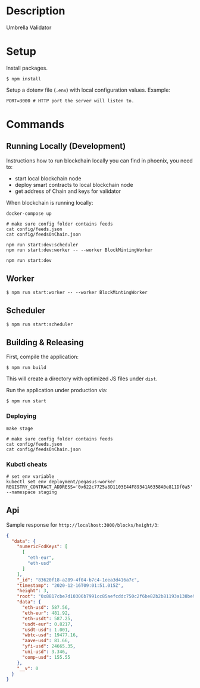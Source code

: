# Description

Umbrella Validator

# Setup
Install packages.

```shell script
$ npm install
```

Setup a dotenv file (`.env`) with local configuration values. Example:

```
PORT=3000 # HTTP port the server will listen to.
```

# Commands
## Running Locally (Development)

Instructions how to run blockchain locally you can find in phoenix, you need to:
- start local blockchain node
- deploy smart contracts to local blockchain node
- get address of Chain and keys for validator

When blockchain is running locally:

```shell script
docker-compose up

# make sure config folder contains feeds
cat config/feeds.json
cat config/feedsOnChain.json

npm run start:dev:scheduler
npm run start:dev:worker -- --worker BlockMintingWorker

npm run start:dev
```

## Worker
```shell script
$ npm run start:worker -- --worker BlockMintingWorker
```

## Scheduler
```shell script
$ npm run start:scheduler
```

## Building & Releasing
First, compile the application:
```shell script
$ npm run build
```

This will create a directory with optimized JS files under `dist`.

Run the application under production via:

```shell script
$ npm run start
```

### Deploying

```shell script
make stage

# make sure config folder contains feeds
cat config/feeds.json
cat config/feedsOnChain.json
```

### Kubctl cheats

```shell script
# set env variable
kubectl set env deployment/pegasus-worker REGISTRY_CONTRACT_ADDRESS='0x622c7725a8D1103E44F89341A6358A0e811Df0a5' --namespace staging
```

## Api

Sample response for `http://localhost:3000/blocks/height/3`:

```json
{
  "data": {
    "numericFcdKeys": [
      [
        "eth-eur",
        "eth-usd"
      ]
    ],
    "_id": "83620f18-a289-4f04-b7c4-1eea3d416a7c",
    "timestamp": "2020-12-16T09:01:51.015Z",
    "height": 3,
    "root": "0x8817cbe7d10306b7991cc85aefcddc750c2f6be82b2b81193a138be92c777d42",
    "data": {
      "eth-usd": 587.56,
      "eth-eur": 481.92,
      "eth-usdt": 587.25,
      "usdt-eur": 0.8217,
      "usdt-usd": 1.001,
      "wbtc-usd": 19477.16,
      "aave-usd": 81.66,
      "yfi-usd": 24665.35,
      "uni-usd": 3.346,
      "comp-usd": 155.55
    },
    "__v": 0
  }
}
```

